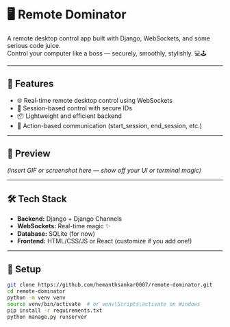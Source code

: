 # 🖥️ Remote Dominator

A remote desktop control app built with Django, WebSockets, and some serious code juice.  
Control your computer like a boss — securely, smoothly, stylishly. 💻🕹️

---

## 🚀 Features

- 🌐 Real-time remote desktop control using WebSockets
- 🔐 Session-based control with secure IDs
- 📦 Lightweight and efficient backend
- 💬 Action-based communication (start_session, end_session, etc.)

---

## 📸 Preview

*(insert GIF or screenshot here — show off your UI or terminal magic)*

---

## 🛠️ Tech Stack

- **Backend:** Django + Django Channels
- **WebSockets:** Real-time magic ✨
- **Database:** SQLite (for now)
- **Frontend:** HTML/CSS/JS or React (customize if you add one!)

---

## 🔧 Setup

```bash
git clone https://github.com/hemanthsankar0007/remote-dominator.git
cd remote-dominator
python -m venv venv
source venv/bin/activate  # or venv\Scripts\activate on Windows
pip install -r requirements.txt
python manage.py runserver
